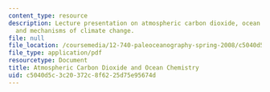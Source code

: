 ```yaml
---
content_type: resource
description: Lecture presentation on atmospheric carbon dioxide, ocean chemistry,
  and mechanisms of climate change.
file: null
file_location: /coursemedia/12-740-paleoceanography-spring-2008/c5040d5c3c20372c8f6225d75e95674d_lec10_slide.pdf
file_type: application/pdf
resourcetype: Document
title: Atmospheric Carbon Dioxide and Ocean Chemistry
uid: c5040d5c-3c20-372c-8f62-25d75e95674d
---
```

